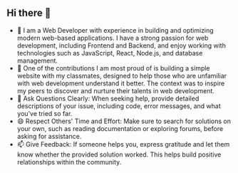 ## Hi there 👋


- 👯 I am a Web Developer with experience in building and optimizing modern web-based applications. I have a strong passion for web development, including Frontend and Backend, and enjoy working with technologies such as JavaScript, React, Node.js, and database management.
- 🌱 One of the contributions I am most proud of is building a simple website with my classmates, designed to help those who are unfamiliar with web development understand it better. The context was to inspire my peers to discover and nurture their talents in web development.
- 💬 Ask Questions Clearly: When seeking help, provide detailed descriptions of your issue, including code, error messages, and what you’ve tried so far.
- 😄 Respect Others' Time and Effort: Make sure to search for solutions on your own, such as reading documentation or exploring forums, before asking for assistance.
- 📫 Give Feedback: If someone helps you, express gratitude and let them know whether the provided solution worked. This helps build positive relationships within the community.
<!--
**Armu14/Armu14** is a ✨ _special_ ✨ repository because its `README.md` (this file) appears on your GitHub profile.

Here are some ideas to get you started:

- 🔭 I’m currently working on ...
- 🌱 I’m currently learning ...
- 👯 I’m looking to collaborate on ...
- 🤔 I’m looking for help with ...
- 💬 Ask me about ...
- 📫 How to reach me: ...
- 😄 Pronouns: ...
- ⚡ Fun fact: ...
-->
